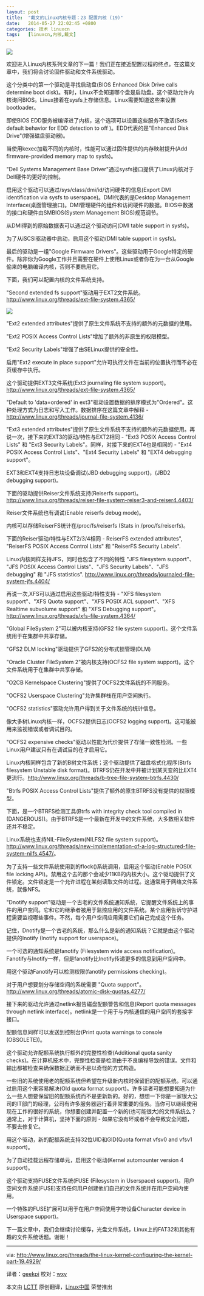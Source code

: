 ```yaml
---
layout: post
title:	"戴文的Linux内核专题：23 配置内核 (19)"
date:	2014-05-27 22:02:45 +0800 
categories:	技术 linuxcn 
tags:	[linuxcn,内核,戴文]
---
```



![](/Asserts/Images//attachment/album/201405/27/220253wslmuoot588qmqza.jpg)


欢迎进入Linux内核系列文章的下一篇！我们正在接近配置过程的终点。在这篇文章中，我们将会讨论固件驱动和文件系统驱动。


这个分类中的第一个驱动是寻找启动盘(BIOS Enhanced Disk Drive calls determine boot disk)。有时，Linux不会知道哪个盘是启动盘。这个驱动允许内核询问BIOS。Linux接着在sysfs上存储信息。Linux需要知道这些来设置bootloader。


即使BIOS EDD服务被编译进了内核，这个选项可以设置这些服务不激活(Sets default behavior for EDD detection to off )。EDD代表的是"Enhanced Disk Drive"(增强磁盘驱动器)。


当使用kexec加载不同的内核时，性能可以通过固件提供的内存映射提升(Add firmware-provided memory map to sysfs)。


"Dell Systems Management Base Driver"通过sysfs接口提供了Linux内核对于Dell硬件的更好的控制。


启用这个驱动可以通过/sys/class/dmi/id/访问硬件的信息(Export DMI identification via sysfs to userspace)。DMI代表的是Desktop Management Interface(桌面管理接口)。DMI管理硬件的组件和访问硬件的数据。BIOS中数据的接口和硬件由SMBIOS(System Management BIOS)规范调节。


从DMI得到的原始数据表可以通过这个驱动访问(DMI table support in sysfs)。


为了从iSCSI驱动器中启动，启用这个驱动(DMI table support in sysfs)。


最后的驱动是一组"Google Firmware Drivers"。这些驱动用于Google特定的硬件。除非你为Google工作并且需要在硬件上使用Linux或者你在为一台从Google偷来的电脑编译内核，否则不要启用它。


下面，我们可以配置内核的文件系统支持。


"Second extended fs support"驱动用于EXT2文件系统。<http://www.linux.org/threads/ext-file-system.4365/>


![](http://www.linux.org/attachments/kernel_19-png.627/)


"Ext2 extended attributes"提供了原生文件系统不支持的额外的元数据的使用。


"Ext2 POSIX Access Control Lists"增加了额外的非原生的权限模型。


"Ext2 Security Labels"增强了由SELinux提供的安全性。


启用"Ext2 execute in place support"允许可执行文件在当前的位置执行而不必在页缓存中执行。


这个驱动提供EXT3文件系统(Ext3 journaling file system support)。 <http://www.linux.org/threads/ext-file-system.4365/>


"Default to 'data=ordered' in ext3"驱动设置数据的排序模式为"Ordered"。这种处理方式为日志和写入工作。数据排序在这篇文章中解释 - <http://www.linux.org/threads/journal-file-system.4136/>


"Ext3 extended attributes"提供了原生文件系统不支持的额外的元数据使用。再说一次，接下来的EXT3的驱动/特性与EXT2相同 - "Ext3 POSIX Access Control Lists" 和 "Ext3 Security Labels"。同样，对接下来的EXT4也是相同的 - "Ext4 POSIX Access Control Lists"、"Ext4 Security Labels" 和 "EXT4 debugging support"。


EXT3和EXT4支持日志块设备调试(JBD debugging support)，(JBD2 debugging support)。


下面的驱动提供Reiser文件系统支持(Reiserfs support)。 <http://www.linux.org/threads/reiser-file-system-reiser3-and-reiser4.4403/>


Reiser文件系统也有调试(Enable reiserfs debug mode)。


内核可以存储ReiserFS统计在/proc/fs/reiserfs (Stats in /proc/fs/reiserfs)。


下面的Reiser驱动/特性与EXT2/3/4相同 - ReiserFS extended attributes", "ReiserFS POSIX Access Control Lists" 和 "ReiserFS Security Labels".


Linux内核同样支持JFS，同时也包含了不同的特性 "JFS filesystem support"、 "JFS POSIX Access Control Lists"、"JFS Security Labels"、"JFS debugging" 和 "JFS statistics". <http://www.linux.org/threads/journaled-file-system-jfs.4404/>


再说一次,XFS可以通过启用这些驱动/特性支持 - "XFS filesystem support"、"XFS Quota support"、"XFS POSIX ACL support"、"XFS Realtime subvolume support" 和 "XFS Debugging support"。 <http://www.linux.org/threads/xfs-file-system.4364/>


"Global FileSystem 2"可以被内核支持(GFS2 file system support)。这个文件系统用于在集群中共享存储。


"GFS2 DLM locking"驱动提供了GFS2的分布式锁管理(DLM)


"Oracle Cluster FileSystem 2"被内核支持(OCFS2 file system support)。这个文件系统用于在集群中共享存储。


"O2CB Kernelspace Clustering"提供了OCFS2文件系统的不同服务。


"OCFS2 Userspace Clustering"允许集群栈在用户空间执行。


"OCFS2 statistics"驱动允许用户得到关于文件系统的统计信息。


像大多树Linux内核一样，OCFS2提供日志(OCFS2 logging support)。这可能被用来监视错误或者调试目的。


"OCFS2 expensive checks"驱动以性能为代价提供了存储一致性检测。一些Linux用户建议只有在调试目的在才启用它。


Linux内核同样包含了新的B树文件系统；这个驱动提供了磁盘格式化程序(Btrfs filesystem Unstable disk format)。BTRFS仍在开发中并被计划某天变的比EXT4更流行。<http://www.linux.org/threads/b-tree-file-system-btrfs.4430/>


"Btrfs POSIX Access Control Lists"提供了额外的原生BTRFS没有提供的权限模型。


下面，是一个BTRFS检测工具(Btrfs with integrity check tool compiled in (DANGEROUS))。由于BTRFS是一个最新在开发中的文件系统，大多数相关软件还并不稳定。


Linux系统也支持NIL-FileSystem(NILFS2 file system support)。<http://www.linux.org/threads/new-implementation-of-a-log-structured-file-system-nilfs.4547/>。


为了支持一些文件系统使用到的flock()系统调用，启用这个驱动(Enable POSIX file locking API)。禁用这个去的那个会减少11KB的内核大小。这个驱动提供了文件锁定。文件锁定是一个允许进程在某刻读取文件的过程。这通常用于网络文件系统，就像NFS。


"Dnotify support"驱动是一个古老的文件系统通知系统，它提醒文件系统上的事件的用户空间。它和它的继承者被用于监控应用的文件系统。某个应用告诉守护进程需要监视哪些事件。不然，每个用户空间应用需要它们自己完成这个任务。


记住，Dnotify是一个古老的系统，那么什么是新的通知系统？它就是由这个驱动提供的Inotify (Inotify support for userspace)。


一个可选的通知系统是fanotify (Filesystem wide access notification)。Fanotify与Inotify一样，但是fanotify比Inotify传递更多的信息到用户空间中。


用这个驱动Fanotify可以检测权限(fanotify permissions checking)。


对于用户想要划分存储空间的系统需要 "Quota support"。 <http://www.linux.org/threads/atomic-disk-quotas.4277/>


接下来的驱动允许通过netlink报告磁盘配额警告和信息(Report quota messages through netlink interface)。netlink是一个用于与内核通信的用户空间的套接字接口。


配额信息同样可以发送到控制台(Print quota warnings to console (OBSOLETE))。


这个驱动允许配额系统执行额外的完整性检查(Additional quota sanity checks)。在计算机技术中，完整性检查是检测由于不良编程导致的错误。文件和输出都被检查来确保数据正确而不是以奇怪的方式构造。


一些旧的系统使用老的配额系统但希望在升级新内核时保留旧的配额系统。可以通过启用这个来容易解决(Old quota format support)。许多读者可能想要知道为什么一些人想要保留旧的配额系统而不是更新新的。好的，想想一下你是一家很大公司的IT部门的经理，公司有许多服务器运行着非常重要的任务。当你可以继续使用现在工作的很好的系统，你想要创建并配置一个新的(也可能很大)的文件系统么？ 通常上，对于计算机，坚持下面的原则 - 如果它没有坏或者不会导致安全问题，不要去修复它。


用这个驱动，新的配额系统支持32位UID和GID(Quota format vfsv0 and vfsv1 support)。


为了自动挂载远程存储单元，启用这个驱动(Kernel automounter version 4 support)。


这个驱动支持FUSE文件系统(FUSE (Filesystem in Userspace) support)。用户空间文件系统(FUSE)支持任何用户创建他们自己的文件系统并在用户空间内使用。


一个特殊的FUSE扩展可以用于在用户空间使用字符设备Character device in Userspace support)。


下一篇文章中，我们会继续讨论缓存，光盘文件系统，Linux上的FAT32和其他有趣的文件系统话题。谢谢！




---


via: <http://www.linux.org/threads/the-linux-kernel-configuring-the-kernel-part-19.4929/>


译者：[geekpi](https://github.com/geekpi) 校对：[wxy](https://github.com/wxy)


本文由 [LCTT](https://github.com/LCTT/TranslateProject) 原创翻译，[Linux中国](http://linux.cn/) 荣誉推出
